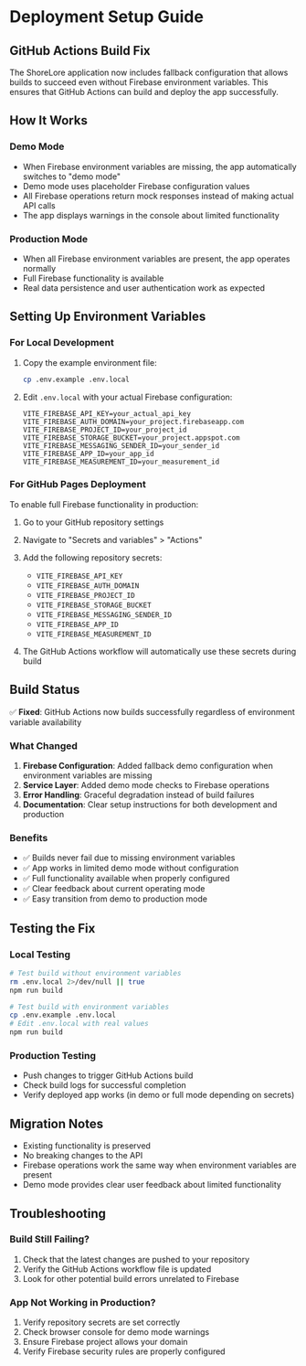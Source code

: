 # Deployment Setup Guide

## GitHub Actions Build Fix

The ShoreLore application now includes fallback configuration that allows builds to succeed even without Firebase environment variables. This ensures that GitHub Actions can build and deploy the app successfully.

## How It Works

### Demo Mode
- When Firebase environment variables are missing, the app automatically switches to "demo mode"
- Demo mode uses placeholder Firebase configuration values
- All Firebase operations return mock responses instead of making actual API calls
- The app displays warnings in the console about limited functionality

### Production Mode
- When all Firebase environment variables are present, the app operates normally
- Full Firebase functionality is available
- Real data persistence and user authentication work as expected

## Setting Up Environment Variables

### For Local Development

1. Copy the example environment file:
   ```bash
   cp .env.example .env.local
   ```

2. Edit `.env.local` with your actual Firebase configuration:
   ```env
   VITE_FIREBASE_API_KEY=your_actual_api_key
   VITE_FIREBASE_AUTH_DOMAIN=your_project.firebaseapp.com
   VITE_FIREBASE_PROJECT_ID=your_project_id
   VITE_FIREBASE_STORAGE_BUCKET=your_project.appspot.com
   VITE_FIREBASE_MESSAGING_SENDER_ID=your_sender_id
   VITE_FIREBASE_APP_ID=your_app_id
   VITE_FIREBASE_MEASUREMENT_ID=your_measurement_id
   ```

### For GitHub Pages Deployment

To enable full Firebase functionality in production:

1. Go to your GitHub repository settings
2. Navigate to "Secrets and variables" > "Actions"
3. Add the following repository secrets:
   - `VITE_FIREBASE_API_KEY`
   - `VITE_FIREBASE_AUTH_DOMAIN`
   - `VITE_FIREBASE_PROJECT_ID`
   - `VITE_FIREBASE_STORAGE_BUCKET`
   - `VITE_FIREBASE_MESSAGING_SENDER_ID`
   - `VITE_FIREBASE_APP_ID`
   - `VITE_FIREBASE_MEASUREMENT_ID`

4. The GitHub Actions workflow will automatically use these secrets during build

## Build Status

✅ **Fixed**: GitHub Actions now builds successfully regardless of environment variable availability

### What Changed

1. **Firebase Configuration**: Added fallback demo configuration when environment variables are missing
2. **Service Layer**: Added demo mode checks to Firebase operations 
3. **Error Handling**: Graceful degradation instead of build failures
4. **Documentation**: Clear setup instructions for both development and production

### Benefits

- ✅ Builds never fail due to missing environment variables
- ✅ App works in limited demo mode without configuration
- ✅ Full functionality available when properly configured
- ✅ Clear feedback about current operating mode
- ✅ Easy transition from demo to production mode

## Testing the Fix

### Local Testing
```bash
# Test build without environment variables
rm .env.local 2>/dev/null || true
npm run build

# Test build with environment variables
cp .env.example .env.local
# Edit .env.local with real values
npm run build
```

### Production Testing
- Push changes to trigger GitHub Actions build
- Check build logs for successful completion
- Verify deployed app works (in demo or full mode depending on secrets)

## Migration Notes

- Existing functionality is preserved
- No breaking changes to the API
- Firebase operations work the same way when environment variables are present
- Demo mode provides clear user feedback about limited functionality

## Troubleshooting

### Build Still Failing?
1. Check that the latest changes are pushed to your repository
2. Verify the GitHub Actions workflow file is updated
3. Look for other potential build errors unrelated to Firebase

### App Not Working in Production?
1. Verify repository secrets are set correctly
2. Check browser console for demo mode warnings
3. Ensure Firebase project allows your domain
4. Verify Firebase security rules are properly configured
